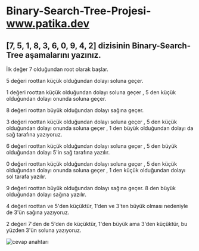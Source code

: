 # Binary-Search-Tree-Projesi-www.patika.dev

## **[7, 5, 1, 8, 3, 6, 0, 9, 4, 2] dizisinin Binary-Search-Tree aşamalarını yazınız.**

İlk değer 7 olduğundan root olarak başlar.

5 değeri roottan küçük olduğundan dolayı soluna geçer.

1 değeri roottan küçük olduğundan dolayı soluna geçer , 5 den küçük olduğundan dolayı onunda soluna geçer.

8 değeri roottan büyük olduğundan dolayı sağına geçer.

3 değeri roottan küçük olduğundan dolayı soluna geçer , 5 den küçük olduğundan dolayı onunda soluna geçer , 1 den büyük olduğundan dolayı da sağ tarafına yazıyoruz.

6 değeri roottan küçük olduğundan dolayı soluna geçer , 5 den büyük olduğundan dolayı 5'in sağ tarafına yazılır.

0 değeri roottan küçük olduğundan dolayı soluna geçer , 5 den küçük olduğundan dolayı onunda soluna geçer , 1 den küçük olduğundan dolayı sol tarafa yazılır.

9 değeri roottan büyük olduğundan dolayı sağına geçer. 8 den büyük olduğundan dolayı sağına yazılır.

4 değeri roottan ve 5'den küçüktür, 1'den ve 3'ten büyük olması nedeniyle de 3'ün sağına yazıyoruz.

2 değeri 7'den de 5'den de küçüktür, 1'den büyük ama 3'den küçüktür, bu yüzden 3'ün soluna yazıyoruz.


![cevap anahtarı]([https://i.ibb.co/VWT1Z4N/IMG-9776.jpg](https://ibb.co/YfQg7Vr))


